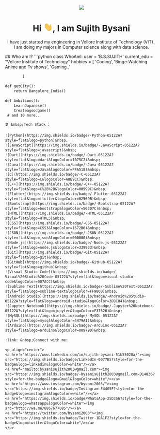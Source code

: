 <p align="center"><img src="https://media-exp1.licdn.com/dms/image/C5616AQFEe_aN0DbPjA/profile-displaybackgroundimage-shrink_200_800/0/1623532102389?e=1635379200&v=beta&t=DsW7g6bjQygH7VcQ_3jtg0jUIEMv_MHV8x4tWKzEH3E"></p>
<h1 align="center">Hi <img src="https://raw.githubusercontent.com/KevinPatel04/KevinPatel04/master/Hi.gif" width="30px">, I am Sujith Bysani</h1>
<p align="center" width="150px"> I have just started my engineering in Vellore Institute of Technology (VIT) ,<br>I am doing my majors in Computer science along with data science.</p>
 ## Who am I?
 ```python
 class WhoAmI:
 	user = 'B.S.SUJITH'
	current_edu = "Vellore Institute of Technology"
	hobbies = [
				'Coding',
				'Binge-Watching Anime and Tv shows',
				'Gaming..'
				
			]
	
	def getCity():
		return Bangalore_India()
	
	def Ambitions():
		LearnJapanese()
		Createagoodgame()
	 # and 10 more..
		
	
 ```
 🛠 &nbsp;Tech Stack :
 
![Python](https://img.shields.io/badge/-Python-05122A?style=flat&logo=python)&nbsp;
![JavaScript](https://img.shields.io/badge/-JavaScript-05122A?style=flat&logo=javascript)&nbsp;
![Dart](https://img.shields.io/badge/-Dart-05122A?style=flat&logo=dart&logoColor=1075C2)&nbsp;
![Java](https://img.shields.io/badge/-Java-05122A?style=flat&logo=Java&logoColor=FFA518)&nbsp;
![C](https://img.shields.io/badge/-C-05122A?style=flat&logo=C&logoColor=A8B9CC)&nbsp;
![C++](https://img.shields.io/badge/-C++-05122A?style=flat&logo=C%2B%2B&logoColor=00599C)&nbsp;
![Flutter](https://img.shields.io/badge/-Flutter-05122A?style=flat&logo=flutter&logoColor=02569B)&nbsp;
![Bootstrap](https://img.shields.io/badge/-Bootstrap-05122A?style=flat&logo=bootstrap&logoColor=563D7C)&nbsp;
![HTML](https://img.shields.io/badge/-HTML-05122A?style=flat&logo=HTML5)&nbsp;
![CSS](https://img.shields.io/badge/-CSS-05122A?style=flat&logo=CSS3&logoColor=1572B6)&nbsp;
![JSON](https://img.shields.io/badge/-JSON-05122A?style=flat&logo=json&logoColor=000000)&nbsp;
![Node.js](https://img.shields.io/badge/-Node.js-05122A?style=flat&logo=node.js&logoColor=339933)&nbsp;
![Git](https://img.shields.io/badge/-Git-05122A?style=flat&logo=git)&nbsp;
![GitHub](https://img.shields.io/badge/-GitHub-05122A?style=flat&logo=github)&nbsp;
![Visual Studio Code](https://img.shields.io/badge/-Visual%20Studio%20Code-05122A?style=flat&logo=visual-studio-code&logoColor=007ACC)&nbsp;
![Sublime Text](https://img.shields.io/badge/-Sublime%20Text-05122A?style=flat&logo=sublime-text&logoColor=FF9800)&nbsp;
![Android Studio](https://img.shields.io/badge/-Android%20Studio-05122A?style=flat&logo=android-studio&logoColor=3DDC84)&nbsp;
![Jupyter Notebook](https://img.shields.io/badge/-Jupyter%20Notebook-05122A?style=flat&logo=jupyter&logoColor=F37626)&nbsp;
![MySQL](https://img.shields.io/badge/-MySQL-05122A?style=flat&logo=mysql&logoColor=4479A1)&nbsp;
![Arduino](https://img.shields.io/badge/-Arduino-05122A?style=flat&logo=arduino&logoColor=00979D)&nbsp;

:link: &nbsp;Connect with me:

<p align="center">
<a href="https://www.linkedin.com/in/sujith-bysani-51b55020a/"><img src="https://img.shields.io/badge/LinkedIn-0077B5?style=for-the-badge&logo=linkedin&logoColor=white"/></a>
<a href="mailto:bysanisujith2003@gmail.com"><img src="https://img.shields.io/badge/-bysanisujith2003@gmail.com-D14836?style=for-the-badge&logo=Gmail&logoColor=white"/></a>
<a href="https://www.instagram.com/bysani2003/"><img src="https://img.shields.io/badge/Instagram-E4405F?style=for-the-badge&logo=instagram&logoColor=white"/></a>
<a href="https://img.shields.io/badge/WhatsApp-25D366?style=for-the-badge&logo=whatsapp&logoColor=white"><img src="http://wa.me/8867677085"/></a>
<a href="https://twitter.com/bysani2003"><img src="https://img.shields.io/badge/Twitter-1DA1F2?style=for-the-badge&logo=twitter&logoColor=white"/></a>
</p>

